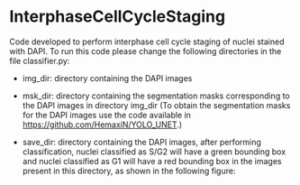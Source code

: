 # InterphaseCellCycleStaging


Code developed to perform interphase cell cycle staging of nuclei stained with DAPI. To run this code please change the following directories in the file classifier.py:


* img_dir: directory containing the DAPI images


* msk_dir: directory containing the segmentation masks corresponding to the DAPI images in directory img_dir (To obtain the segmentation masks for the DAPI images use the code available in https://github.com/HemaxiN/YOLO_UNET.)


* save_dir: directory containing the DAPI images, after performing classification, nuclei classified as S/G2 will have a green bounding box and nuclei classified as G1 will have a red bounding box in the images present in this directory, as shown in the following figure:




